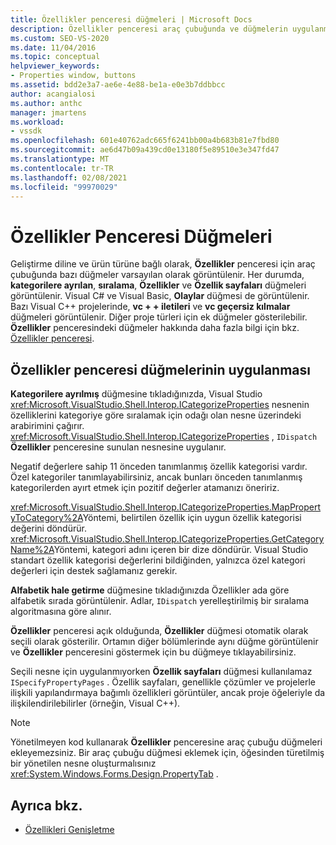 ```yaml
---
title: Özellikler penceresi düğmeleri | Microsoft Docs
description: Özellikler penceresi araç çubuğunda ve düğmelerin uygulanmasıyla ilgili olarak varsayılan olarak görünen düğmeler hakkında bilgi edinin.
ms.custom: SEO-VS-2020
ms.date: 11/04/2016
ms.topic: conceptual
helpviewer_keywords:
- Properties window, buttons
ms.assetid: bdd2e3a7-ae6e-4e88-be1a-e0e3b7ddbbcc
author: acangialosi
ms.author: anthc
manager: jmartens
ms.workload:
- vssdk
ms.openlocfilehash: 601e40762adc665f6241bb00a4b683b81e7fbd80
ms.sourcegitcommit: ae6d47b09a439cd0e13180f5e89510e3e347fd47
ms.translationtype: MT
ms.contentlocale: tr-TR
ms.lasthandoff: 02/08/2021
ms.locfileid: "99970029"
---
```

# <a name="properties-window-buttons"></a>Özellikler Penceresi Düğmeleri
Geliştirme diline ve ürün türüne bağlı olarak, **Özellikler** penceresi için araç çubuğunda bazı düğmeler varsayılan olarak görüntülenir. Her durumda, **kategorilere ayrılan**, **sıralama**, **Özellikler** ve **Özellik sayfaları** düğmeleri görüntülenir. Visual C# ve Visual Basic, **Olaylar** düğmesi de görüntülenir. Bazı Visual C++ projelerinde, **vc + + iletileri** ve **vc geçersiz kılmalar** düğmeleri görüntülenir. Diğer proje türleri için ek düğmeler gösterilebilir. **Özellikler** penceresindeki düğmeler hakkında daha fazla bilgi için bkz. [Özellikler penceresi](../../ide/reference/properties-window.md).

## <a name="implementation-of-properties-window-buttons"></a>Özellikler penceresi düğmelerinin uygulanması
 **Kategorilere ayrılmış** düğmesine tıkladığınızda, Visual Studio <xref:Microsoft.VisualStudio.Shell.Interop.ICategorizeProperties> nesnenin özelliklerini kategoriye göre sıralamak için odağı olan nesne üzerindeki arabirimini çağırır. <xref:Microsoft.VisualStudio.Shell.Interop.ICategorizeProperties> , `IDispatch` **Özellikler** penceresine sunulan nesnesine uygulanır.

 Negatif değerlere sahip 11 önceden tanımlanmış özellik kategorisi vardır. Özel kategoriler tanımlayabilirsiniz, ancak bunları önceden tanımlanmış kategorilerden ayırt etmek için pozitif değerler atamanızı öneririz.

 <xref:Microsoft.VisualStudio.Shell.Interop.ICategorizeProperties.MapPropertyToCategory%2A>Yöntemi, belirtilen özellik için uygun özellik kategorisi değerini döndürür. <xref:Microsoft.VisualStudio.Shell.Interop.ICategorizeProperties.GetCategoryName%2A>Yöntemi, kategori adını içeren bir dize döndürür. Visual Studio standart özellik kategorisi değerlerini bildiğinden, yalnızca özel kategori değerleri için destek sağlamanız gerekir.

 **Alfabetik hale getirme** düğmesine tıkladığınızda Özellikler ada göre alfabetik sırada görüntülenir. Adlar, `IDispatch` yerelleştirilmiş bir sıralama algoritmasına göre alınır.

 **Özellikler** penceresi açık olduğunda, **Özellikler** düğmesi otomatik olarak seçili olarak gösterilir. Ortamın diğer bölümlerinde aynı düğme görüntülenir ve **Özellikler** penceresini göstermek için bu düğmeye tıklayabilirsiniz.

 Seçili nesne için uygulanmıyorken **Özellik sayfaları** düğmesi kullanılamaz `ISpecifyPropertyPages` . Özellik sayfaları, genellikle çözümler ve projelerle ilişkili yapılandırmaya bağımlı özellikleri görüntüler, ancak proje öğeleriyle da ilişkilendirilebilirler (örneğin, Visual C++).

> [!NOTE]
> Yönetilmeyen kod kullanarak **Özellikler** penceresine araç çubuğu düğmeleri ekleyemezsiniz. Bir araç çubuğu düğmesi eklemek için, öğesinden türetilmiş bir yönetilen nesne oluşturmalısınız <xref:System.Windows.Forms.Design.PropertyTab> .

## <a name="see-also"></a>Ayrıca bkz.
- [Özellikleri Genişletme](../../extensibility/internals/extending-properties.md)

